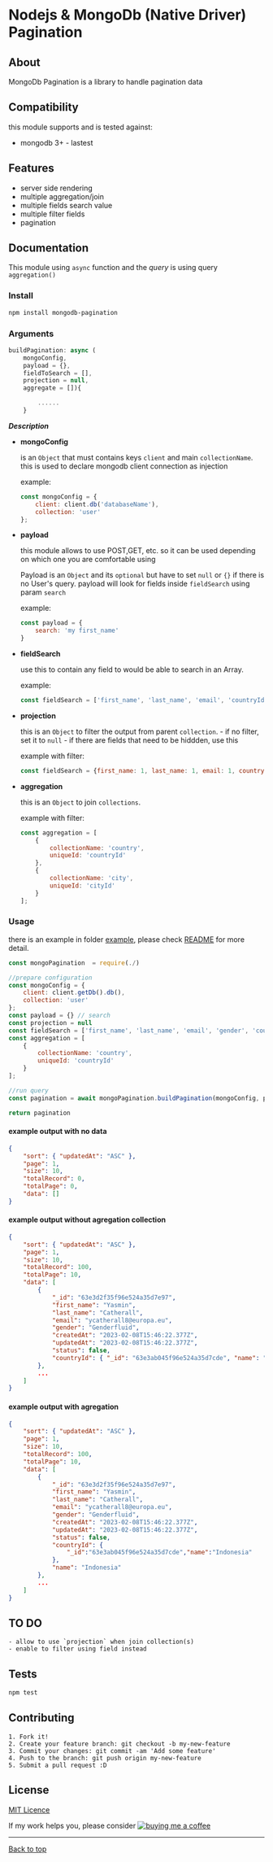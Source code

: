 # Nodejs & MongoDb (Native Driver) Pagination

## About

MongoDb Pagination is a library to handle pagination data

## Compatibility

this module supports and is tested against:
- mongodb 3+ - lastest


## Features

- server side rendering
- multiple aggregation/join
- multiple fields search value
- multiple filter fields
- pagination

## Documentation

This module using `async` function and the _query_ is using query `aggregation()`

### Install

```sh
npm install mongodb-pagination
```

### Arguments

```js
buildPagination: async (
    mongoConfig, 
    payload = {}, 
    fieldToSearch = [], 
    projection = null, 
    aggregate = []){

        ......
    }
```

___Description___

- __mongoConfig__

    is an `Object` that must contains keys `client` and main `collectionName`. this is used to declare mongodb client connection as injection
    
    example: 
    ```js
    const mongoConfig = {
        client: client.db('databaseName'),
        collection: 'user'
    };
    ```

- __payload__
 
    this module allows to use POST,GET, etc. so it can be used depending on which one you are comfortable using
    
    Payload is an `Object` and its `optional` but have to set `null` or `{}` if there is no User's query.
    payload will look for fields inside `fieldSearch` using param `search`
 
    example: 
    ```js
    const payload = {
        search: 'my first_name'
    }
    ```

- __fieldSearch__
 
    use this to contain any field to would be able to search in an Array.

    example: 
    ```js
    const fieldSearch = ['first_name', 'last_name', 'email', 'countryId']
    ```

 - __projection__
 
    this is an `Object` to filter the output from parent `collection`. 
        - if no filter, set it to `null`
        - if there are fields that need to be hiddden, use this 

    example with filter: 
    ```js
    const fieldSearch = {first_name: 1, last_name: 1, email: 1, countryId: 1}
    ```

  - __aggregation__
 
    this is an `Object` to join `collections`.

    example with filter: 
    ```js
    const aggregation = [
        {
            collectionName: 'country',
            uniqueId: 'countryId'
        },
        {
            collectionName: 'city',
            uniqueId: 'cityId'
        }
    ];
    ```

### Usage

there is an example in folder [example](./example), please check [README](/example/README.md#usage) for more detail.

```js
const mongoPagination  = require(./)

//prepare configuration
const mongoConfig = {
    client: client.getDb().db(),
    collection: 'user'
};
const payload = {} // search
const projection = null
const fieldSearch = ['first_name', 'last_name', 'email', 'gender', 'countryId', 'status'];
const aggregation = [
    {
        collectionName: 'country',
        uniqueId: 'countryId'
    }
];

//run query
const pagination = await mongoPagination.buildPagination(mongoConfig, payload, fieldSearch, projection, aggregation);

return pagination
```

#### example output with no data

```json
{
    "sort": { "updatedAt": "ASC" },
    "page": 1,
    "size": 10,
    "totalRecord": 0,
    "totalPage": 0,
    "data": []
}
```

#### example output without agregation collection

```json
{
    "sort": { "updatedAt": "ASC" },
    "page": 1,
    "size": 10,
    "totalRecord": 100,
    "totalPage": 10,
    "data": [
        {
            "_id": "63e3d2f35f96e524a35d7e97",
            "first_name": "Yasmin",
            "last_name": "Catherall",
            "email": "ycatherall8@europa.eu",
            "gender": "Genderfluid",
            "createdAt": "2023-02-08T15:46:22.377Z",
            "updatedAt": "2023-02-08T15:46:22.377Z",
            "status": false,
            "countryId": { "_id": "63e3ab045f96e524a35d7cde", "name": "Indonesia" }
        },
        ...
    ]
}
```


#### example output with agregation

```json
{
    "sort": { "updatedAt": "ASC" },
    "page": 1,
    "size": 10,
    "totalRecord": 100,
    "totalPage": 10,
    "data": [
        {
            "_id": "63e3d2f35f96e524a35d7e97",
            "first_name": "Yasmin",
            "last_name": "Catherall",
            "email": "ycatherall8@europa.eu",
            "gender": "Genderfluid",
            "createdAt": "2023-02-08T15:46:22.377Z",
            "updatedAt": "2023-02-08T15:46:22.377Z",
            "status": false,
            "countryId": {
                "_id":"63e3ab045f96e524a35d7cde","name":"Indonesia"
            },
            "name": "Indonesia"
        },
        ...
    ]
}
```


## TO DO
    - allow to use `projection` when join collection(s)
    - enable to filter using field instead

## Tests

```sh
npm test

```

## Contributing

    1. Fork it!
    2. Create your feature branch: git checkout -b my-new-feature
    3. Commit your changes: git commit -am 'Add some feature'
    4. Push to the branch: git push origin my-new-feature
    5. Submit a pull request :D


## License

[MIT Licence](./LICENSE)

If my work helps you, please consider [![buying me a coffee](https://www.buymeacoffee.com/assets/img/custom_images/purple_img.png)](https://www.buymeacoffee.com/mrbontor)

---
[Back to top](#nodejs--mongodb-native-driver-pagination)
